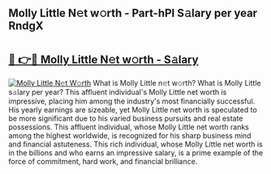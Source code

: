 ## Molly Little N𝚎t w𝚘rth - Part-hPI S𝚊lary per year RndgX

# <h2><a href="http://gc3v84h.nevu.top/?p=Molly+Little">🔗 👉🔴 Molly Little N𝚎t w𝚘rth - S𝚊lary</a></h2>

[![Molly Little N𝚎t W𝚘rth](https://i.imgur.com/Oavwk0R.jpeg)](http://gc3v84h.nevu.top/?p=Molly+Little)
What is Molly Little n𝚎t w𝚘rth? What is Molly Little s𝚊lary per year?
This affluent individual's Molly Little net worth is impressive, placing him among the industry's most financially successful. His yearly earnings are sizeable, yet Molly Little net worth is speculated to be more significant due to his varied business pursuits and real estate possessions. This affluent individual, whose Molly Little net worth ranks among the highest worldwide, is recognized for his sharp business mind and financial astuteness. This rich individual, whose Molly Little net worth is in the billions and who earns an impressive salary, is a prime example of the force of commitment, hard work, and financial brilliance.
